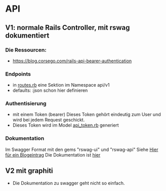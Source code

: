 # API
## V1: normale Rails Controller, mit rswag dokumentiert
### Die Ressourcen:
- https://blog.corsego.com/rails-api-bearer-authentication

### Endpoints
- in [routes.rb](../config/routes.rb) eine Sektion im Namespace api/v1
- defaults: :json schon hier definieren

### Authentisierung
- mit einem Token (bearer) Dieses Token gehört eindeutig zum User und wird bei jedem Request geschickt.
- Dieses Token wird im Model [api_token.rb](../app/models/api_token.rb) generiert

### Dokumentation
Im Swagger Format mit den gems "rswag-ui" und "rswag-api"
Siehe [Hier für ein Blogeintrag](https://www.doctave.com/blog/generate-openapi-swagger-spec-from-ruby-on-rails)
Die Dokumentation ist [hier](http://0.0.0.0:3001/api-docs/index.html)

## V2 mit graphiti
- Die Dokumentation zu swagger geht nicht so einfach.